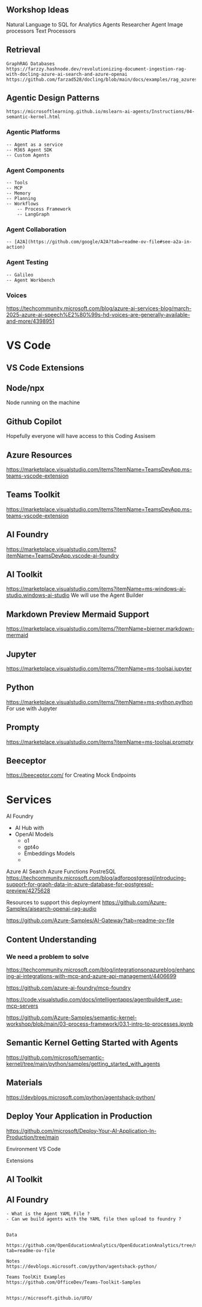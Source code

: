 ## Workshop Ideas

Natural Language to SQL for Analytics Agents
Researcher Agent
Image processors
Text Processors

## Retrieval
    GraphRAG Databases
    https://farzzy.hashnode.dev/revolutionizing-document-ingestion-rag-with-docling-azure-ai-search-and-azure-openai
    https://github.com/farzad528/docling/blob/main/docs/examples/rag_azuresearch.ipynb

## Agentic Design Patterns
    https://microsoftlearning.github.io/mslearn-ai-agents/Instructions/04-semantic-kernel.html
### Agentic Platforms
    -- Agent as a service
    -- M365 Agent SDK
    -- Custom Agents

### Agent Components
    -- Tools
    -- MCP
    -- Memory
    -- Planning
    -- Workflows
        -- Process Framework
        -- LangGraph
### Agent Collaboration
    -- [A2A](https://github.com/google/A2A?tab=readme-ov-file#see-a2a-in-action)

### Agent Testing
    -- Galileo
    -- Agent Workbench

### Voices
https://techcommunity.microsoft.com/blog/azure-ai-services-blog/march-2025-azure-ai-speech%E2%80%99s-hd-voices-are-generally-available-and-more/4398951


# VS Code

## VS Code Extensions

## Node/npx
Node running on the machine

## Github Copilot
Hopefully everyone will have access to this Coding Assisem

## 
## Azure Resources
https://marketplace.visualstudio.com/items?itemName=TeamsDevApp.ms-teams-vscode-extension

## Teams Toolkit
https://marketplace.visualstudio.com/items?itemName=TeamsDevApp.ms-teams-vscode-extension

## AI Foundry 
https://marketplace.visualstudio.com/items?itemName=TeamsDevApp.vscode-ai-foundry

## AI Toolkit
https://marketplace.visualstudio.com/items?itemName=ms-windows-ai-studio.windows-ai-studio
We will use the Agent Builder

## Markdown Preview Mermaid Support
https://marketplace.visualstudio.com/items/?itemName=bierner.markdown-mermaid

## Jupyter 
https://marketplace.visualstudio.com/items/?itemName=ms-toolsai.jupyter

## Python 
https://marketplace.visualstudio.com/items/?itemName=ms-python.python
For use with Jupyter

## Prompty 
https://marketplace.visualstudio.com/items?itemName=ms-toolsai.prompty

## Beeceptor
https://beeceptor.com/
for Creating Mock Endpoints

# Services
AI Foundry
- AI Hub with 
- OpenAI Models
    - o1
    - gpt4o
    - Embeddings Models
    - 
Azure AI Search
Azure Functions
PostreSQL
https://techcommunity.microsoft.com/blog/adforpostgresql/introducing-support-for-graph-data-in-azure-database-for-postgresql-preview/4275628


Resources to support this deployment
https://github.com/Azure-Samples/aisearch-openai-rag-audio


https://github.com/Azure-Samples/AI-Gateway?tab=readme-ov-file


## Content Understanding

### We need a problem to solve

https://techcommunity.microsoft.com/blog/integrationsonazureblog/enhancing-ai-integrations-with-mcp-and-azure-api-management/4406699


https://github.com/azure-ai-foundry/mcp-foundry


https://code.visualstudio.com/docs/intelligentapps/agentbuilder#_use-mcp-servers

https://github.com/Azure-Samples/semantic-kernel-workshop/blob/main/03-process-framework/03.1-intro-to-processes.ipynb


## Semantic Kernel Getting Started with Agents
https://github.com/microsoft/semantic-kernel/tree/main/python/samples/getting_started_with_agents

## Materials

https://devblogs.microsoft.com/python/agentshack-python/


## Deploy Your Application in Production
https://github.com/microsoft/Deploy-Your-AI-Application-In-Production/tree/main


Environment
VS Code

Extensions
 ## AI Toolkit
 ## AI Foundry
    - What is the Agent YAML File ?
    - Can we build agents with the YAML file then upload to foundry ?


    Data 

    https://github.com/OpenEducationAnalytics/OpenEducationAnalytics/tree/main?tab=readme-ov-file

    Notes
    https://devblogs.microsoft.com/python/agentshack-python/

    Teams ToolKit Examples
    https://github.com/OfficeDev/Teams-Toolkit-Samples


    https://microsoft.github.io/UFO/
    